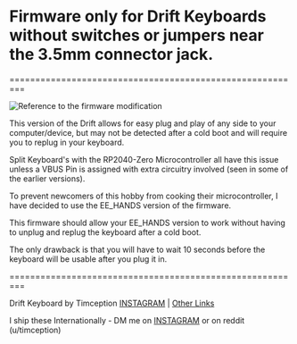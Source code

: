 # Firmware only for Drift Keyboards without switches or jumpers near the 3.5mm connector jack.

=========================================================

![Reference to the firmware modification](https://www.reddit.com/r/ErgoMechKeyboards/comments/11qxmn2/comment/jc6up8w/)

This version of the Drift allows for easy plug and play of any side to your computer/device, but may not be detected after a cold boot and will require you to replug in your keyboard.

Split Keyboard's with the RP2040-Zero Microcontroller all have this issue unless a VBUS Pin is assigned with extra circuitry involved (seen in some of the earlier versions).

To prevent newcomers of this hobby from cooking their microcontroller, I have decided to use the EE_HANDS version of the firmware.



This firmware should allow your EE_HANDS version to work without having to unplug and replug the keyboard after a cold boot.

The only drawback is that you will have to wait 10 seconds before the keyboard will be usable after you plug it in.





=========================================================

Drift Keyboard by Timception [INSTAGRAM](https://www.instagram.com/majin_keyboards/) | [Other Links](https://solo.to/timception)

I ship these Internationally - DM me on [INSTAGRAM](https://www.instagram.com/majin_keyboards/) or on reddit (u/timception)
